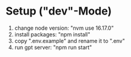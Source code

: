 # Setup ("dev"-Mode)

1. change node version: "nvm use 16.17.0"
2. install packages: "npm install"
3. copy ".env.example" and rename it to ".env"
4. run gpt server: "npm run start"
